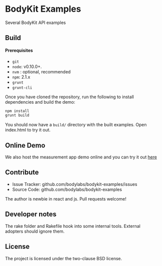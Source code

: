 BodyKit Examples
=================

Several BodyKit API examples

Build
----------

#### Prerequisites

* `git`
* `node`: v0.10.0+.
* `nvm` : optional, recommended
* `npm`: 2.1.x
* `grunt`
* `grunt-cli`

Once you have cloned the repository, run the following to install dependencies and build the demo:

```sh
npm install
grunt build
```

You should now have a `build/` directory with the built examples. Open index.html to try it out.

Online Demo
----------

We also host the measurement app demo online and you can try it out [here](https://bodylabs-pages.s3.amazonaws.com/bodykit-examples/measurements/index.html)

Contribute
----------

- Issue Tracker: github.com/bodylabs/bodykit-examples/issues
- Source Code: github.com/bodylabs/bodykit-examples

The author is newbie in react and js. Pull requests welcome!


Developer notes
---------------

The rake folder and Rakefile hook into some internal
tools. External adopters should ignore them.


License
-------

The project is licensed under the two-clause BSD license.